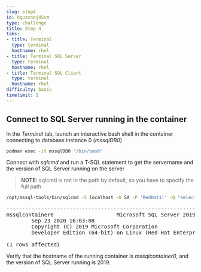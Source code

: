 ```yaml
---
slug: step4
id: hguzcnoj45vm
type: challenge
title: Step 4
tabs:
- title: Terminal
  type: terminal
  hostname: rhel
- title: Terminal SQL Server
  type: terminal
  hostname: rhel
- title: Terminal SQL Client
  type: terminal
  hostname: rhel
difficulty: basic
timelimit: 1
---
```

## Connect to SQL Server running in the container

In the *Terminal* tab, launch an interactive bash shell in the container connecting to database instance 0 (*mssqlDB0*)

```bash
podman exec -it mssqlDB0 "/bin/bash"
```

Connect with *sqlcmd* and run a T-SQL statement to get the servername and the version of SQL Server running on the server

> **NOTE:** sqlcmd is not in the path by default, so you have to specify the full path

```bash
/opt/mssql-tools/bin/sqlcmd -S localhost -U SA -P 'RedHat1!' -Q "select @@servername, @@version"
```

<pre class="file">
-------------------------------------------------------------------------------------------------------------------------------- ------------------------------------------------------------------------------------------------------------------------------------------------------------------------------------------------------------------------------------------------------------------------------------------------------------
mssqlcontainer0                    Microsoft SQL Server 2019 (RTM-CU8) (KB4577194) - 15.0.4073.23 (X64)
        Sep 23 2020 16:03:08
        Copyright (C) 2019 Microsoft Corporation
        Developer Edition (64-bit) on Linux (Red Hat Enterprise Linux 8.2 (Ootpa)) <X64>

(1 rows affected)
</pre>

Verify that the hostname of the running container is *mssqlcontainer0*, and the version of SQL Server running is 2019.
